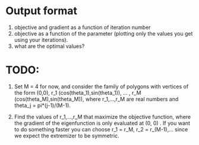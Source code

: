 # Output format

1. objective and gradient as a function of iteration number
2. objective as a function of the parameter (plotting only the values you get using your iterations). 
3. what are the optimal values?

# TODO: 
1.  Set M = 4 for now, and consider the family of polygons with vertices of the form
    (0,0), r_1 (cos(theta_1),sin(theta_1)), ... , r_M (cos(theta_M),sin(theta_M)),
    where r_1,...,r_M are real numbers and 
    theta_j = pi*(j-1)/(M-1).

2.  Find the values of r_1,...,r_M that maximize the objective function, where the gradient of the eigenfunction is only evaluated at (0, 0)  . If you want to do something faster you can choose r_1 = r_M, r_2 = r_(M-1),... since we expect the extremizer to be symmetric.

